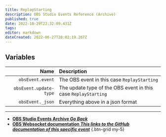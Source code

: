 ```yaml
---
title: ReplayStarting
description: OBS Studio Events Reference (Archive)
published: true
date: 2022-10-29T22:32:09.431Z
tags: 
editor: markdown
dateCreated: 2022-06-27T20:02:19.267Z
---
```


## Variables
Name | Description
----:|:------------
`obsEvent.event` | The OBS event in this case `ReplayStarting`
`obsEvent.update-type` | The update type of the OBS event in this case `ReplayStarting`
`obsEvent._json` | Everything above in a json format

---

- [<i class="mdi mdi-chevron-left"></i>**OBS Studio Events Archive *Go Back***](/Broadcasters/OBS/Archive/Events)
- [<i class="mdi mdi-github"></i> **OBS Websocket documentation *This links to the GitHub documentation of this specific event***](https://github.com/obsproject/obs-websocket/blob/4.x-current/docs/generated/protocol.md#replaystarting)
{.btn-grid my-5}
